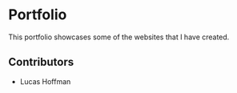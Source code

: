 # Portfolio
This portfolio showcases some of the websites that I have created.
<h2>Contributors</h2>
<ul>
  <li>Lucas Hoffman</li>
  </ul>
